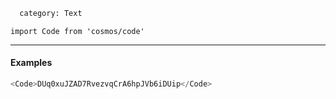 ```meta
  category: Text
```

`import Code from 'cosmos/code'`

---

#### Examples

```js
<Code>DUq0xuJZAD7RvezvqCrA6hpJVb6iDUip</Code>
```
